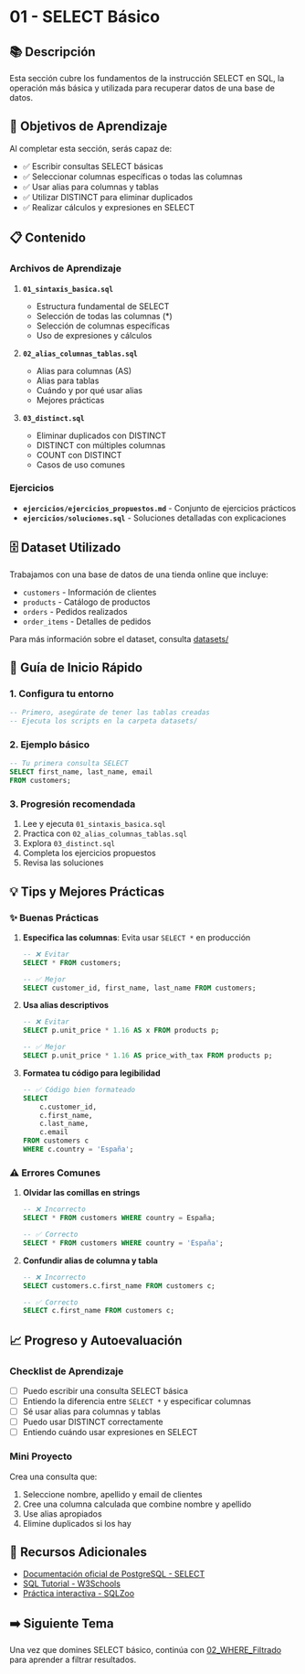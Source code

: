 # 01 - SELECT Básico

## 📚 Descripción

Esta sección cubre los fundamentos de la instrucción SELECT en SQL, la operación más básica y utilizada para recuperar datos de una base de datos.

## 🎯 Objetivos de Aprendizaje

Al completar esta sección, serás capaz de:

- ✅ Escribir consultas SELECT básicas
- ✅ Seleccionar columnas específicas o todas las columnas
- ✅ Usar alias para columnas y tablas
- ✅ Utilizar DISTINCT para eliminar duplicados
- ✅ Realizar cálculos y expresiones en SELECT

## 📋 Contenido

### Archivos de Aprendizaje

1. **`01_sintaxis_basica.sql`**
   - Estructura fundamental de SELECT
   - Selección de todas las columnas (*)
   - Selección de columnas específicas
   - Uso de expresiones y cálculos

2. **`02_alias_columnas_tablas.sql`**
   - Alias para columnas (AS)
   - Alias para tablas
   - Cuándo y por qué usar alias
   - Mejores prácticas

3. **`03_distinct.sql`**
   - Eliminar duplicados con DISTINCT
   - DISTINCT con múltiples columnas
   - COUNT con DISTINCT
   - Casos de uso comunes

### Ejercicios

- **`ejercicios/ejercicios_propuestos.md`** - Conjunto de ejercicios prácticos
- **`ejercicios/soluciones.sql`** - Soluciones detalladas con explicaciones

## 🗄️ Dataset Utilizado

Trabajamos con una base de datos de una tienda online que incluye:
- `customers` - Información de clientes
- `products` - Catálogo de productos
- `orders` - Pedidos realizados
- `order_items` - Detalles de pedidos

Para más información sobre el dataset, consulta [datasets/]([../datasets/README.md](https://github.com/arold0/SQL-Learning-Journey/tree/develop/01_Fundamentos_Solidos/datasets))

## 🚀 Guía de Inicio Rápido

### 1. Configura tu entorno

```sql
-- Primero, asegúrate de tener las tablas creadas
-- Ejecuta los scripts en la carpeta datasets/
```

### 2. Ejemplo básico

```sql
-- Tu primera consulta SELECT
SELECT first_name, last_name, email
FROM customers;
```

### 3. Progresión recomendada

1. Lee y ejecuta `01_sintaxis_basica.sql`
2. Practica con `02_alias_columnas_tablas.sql`
3. Explora `03_distinct.sql`
4. Completa los ejercicios propuestos
5. Revisa las soluciones

## 💡 Tips y Mejores Prácticas

### ✨ Buenas Prácticas

1. **Especifica las columnas**: Evita usar `SELECT *` en producción
   ```sql
   -- ❌ Evitar
   SELECT * FROM customers;
   
   -- ✅ Mejor
   SELECT customer_id, first_name, last_name FROM customers;
   ```

2. **Usa alias descriptivos**
   ```sql
   -- ❌ Evitar
   SELECT p.unit_price * 1.16 AS x FROM products p;
   
   -- ✅ Mejor
   SELECT p.unit_price * 1.16 AS price_with_tax FROM products p;
   ```

3. **Formatea tu código para legibilidad**
   ```sql
   -- ✅ Código bien formateado
   SELECT 
       c.customer_id,
       c.first_name,
       c.last_name,
       c.email
   FROM customers c
   WHERE c.country = 'España';
   ```

### ⚠️ Errores Comunes

1. **Olvidar las comillas en strings**
   ```sql
   -- ❌ Incorrecto
   SELECT * FROM customers WHERE country = España;
   
   -- ✅ Correcto
   SELECT * FROM customers WHERE country = 'España';
   ```

2. **Confundir alias de columna y tabla**
   ```sql
   -- ❌ Incorrecto
   SELECT customers.c.first_name FROM customers c;
   
   -- ✅ Correcto
   SELECT c.first_name FROM customers c;
   ```

## 📈 Progreso y Autoevaluación

### Checklist de Aprendizaje

- [ ] Puedo escribir una consulta SELECT básica
- [ ] Entiendo la diferencia entre `SELECT *` y especificar columnas
- [ ] Sé usar alias para columnas y tablas
- [ ] Puedo usar DISTINCT correctamente
- [ ] Entiendo cuándo usar expresiones en SELECT

### Mini Proyecto

Crea una consulta que:
1. Seleccione nombre, apellido y email de clientes
2. Cree una columna calculada que combine nombre y apellido
3. Use alias apropiados
4. Elimine duplicados si los hay

## 🔗 Recursos Adicionales

- [Documentación oficial de PostgreSQL - SELECT](https://www.postgresql.org/docs/current/sql-select.html)
- [SQL Tutorial - W3Schools](https://www.w3schools.com/sql/sql_select.asp)
- [Práctica interactiva - SQLZoo](https://sqlzoo.net/wiki/SELECT_basics)

## ➡️ Siguiente Tema

Una vez que domines SELECT básico, continúa con [02_WHERE_Filtrado](../02_WHERE_Filtrado/README.md) para aprender a filtrar resultados.
